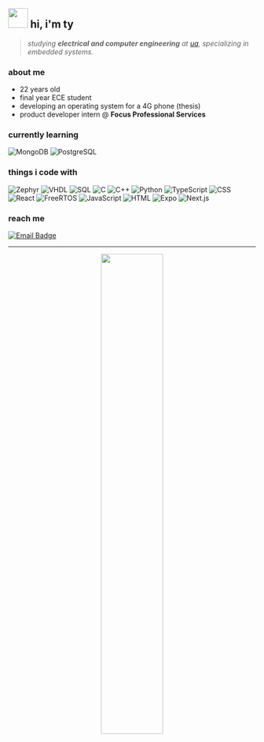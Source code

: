<h2 align="left">
  <img src="https://media0.giphy.com/media/v1.Y2lkPTc5MGI3NjExb3QwZ2ZqdWdrYnM0bGZnY2plajFxZ291cTh4Y2podmEyY3RsN2N1aCZlcD12MV9pbnRlcm5hbF9naWZfYnlfaWQmY3Q9cw/5A4gz2QktOjs3nYq1U/giphy.gif" width="40" />
   hi, i'm ty 
</h2>

> _studying **electrical and computer engineering** at [uq](https://www.uq.edu.au/), specializing in embedded systems._

### about me
- 22 years old 
- final year ECE student  
- developing an operating system for a 4G phone (thesis)  
- product developer intern @ **Focus Professional Services**



### currently learning
<p align="left">
  <img src="https://img.shields.io/badge/MongoDB-informational?style=for-the-badge&logo=mongodb&logoColor=white&color=47A248" alt="MongoDB" />
  <img src="https://img.shields.io/badge/PostgreSQL-informational?style=for-the-badge&logo=postgresql&logoColor=white&color=336791" alt="PostgreSQL" />
</p>

### things i code with

<p align="left">
  <img src="https://img.shields.io/badge/Zephyr-informational?style=for-the-badge&logo=zephyrproject&logoColor=white&color=761EDB" alt="Zephyr" />
  <img src="https://img.shields.io/badge/VHDL-informational?style=for-the-badge&logo=vhdl&logoColor=white&color=9452A5" alt="VHDL" />
  <img src="https://img.shields.io/badge/SQL-informational?style=for-the-badge&logo=postgresql&logoColor=white&color=336791" alt="SQL" />
  <img src="https://img.shields.io/badge/C-informational?style=for-the-badge&logo=c&logoColor=white&color=00599C" alt="C" />
  <img src="https://img.shields.io/badge/C++-informational?style=for-the-badge&logo=c%2B%2B&logoColor=white&color=00599C" alt="C++" />
  <img src="https://img.shields.io/badge/Python-informational?style=for-the-badge&logo=python&logoColor=white&color=3776AB" alt="Python" />
  <img src="https://img.shields.io/badge/TypeScript-informational?style=for-the-badge&logo=typescript&logoColor=white&color=3178C6" alt="TypeScript" />
  <img src="https://img.shields.io/badge/CSS-informational?style=for-the-badge&logo=css3&logoColor=white&color=1572B6" alt="CSS" />
  <img src="https://img.shields.io/badge/React-informational?style=for-the-badge&logo=react&logoColor=white&color=26abd4" alt="React" />
  <img src="https://img.shields.io/badge/FreeRTOS-informational?style=for-the-badge&logo=freertos&logoColor=white&color=008000" alt="FreeRTOS" />
  <img src="https://img.shields.io/badge/JavaScript-informational?style=for-the-badge&logo=javascript&logoColor=white&color=F7DF1E" alt="JavaScript" />
  <img src="https://img.shields.io/badge/HTML-informational?style=for-the-badge&logo=html5&logoColor=white&color=E34F26" alt="HTML" />
  <img src="https://img.shields.io/badge/Expo-informational?style=for-the-badge&logo=expo&logoColor=white&color=000000" alt="Expo" />
  <img src="https://img.shields.io/badge/Next.js-informational?style=for-the-badge&logo=next.js&logoColor=white&color=000000" alt="Next.js" />
</p>


### reach me

<p>
  <a href="mailto:tyjbehnke@gmail.com">
    <img src="https://img.shields.io/badge/Email-tyjbehnke@gmail.com-informational?style=for-the-badge&logo=gmail&logoColor=white&color=D14836" alt="Email Badge" />
  </a>
</p>

---

<div align="center">
  <img width="50%" src="https://github-readme-stats.vercel.app/api/top-langs/?username=Benksur&layout=compact&hide_title=1&card_width=300%22%20alt=%22Top%20language%20used%20in%20my%20repos" />
  <br />
</div>
